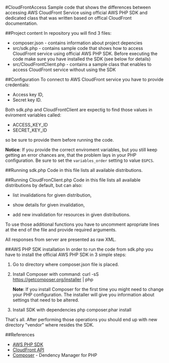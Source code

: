 #CloudFrontAccess
Sample code that shows the differences between accessing AWS CloudFront Service using official AWS PHP SDK and dedicated class
that was written based on offical CloudFront documentation.

##Project content
In repository you will find 3 files:

* composer.json - contains information about project depencies
* src/sdk.php - contains sample code that shows how to access CloudFront service using official AWS PHP SDK. Before executing the code make sure you have installed the SDK (see below for details)
* src/CloudFrontClient.php - contains a sample class that enables to access CloudFront service without using the SDK

##Configuration
To connect to AWS CloudFront service you have to provide credentials:

* Access key ID,
* Secret key ID.

Both sdk.php and CloudFrontClient are expectig to find those values in eviroment variables called:

* ACCESS_KEY_ID
* SECRET_KEY_ID

so be sure to provide them before running the code.

**Notice**: If you provide the correct enviroment variables, but you still keep getting an error chances are, that the problem lays in your PHP configuration.
Be sure to set the `variables_order` setting to value `EGPCS`.

##Running sdk.php
Code in this file lists all available distributions.

##Running CloudFronClient.php
Code in this file lists all available distributions by default, but can also:

* list invalidations for given distribution,

* show details for given invalidation,

* add new invalidation for resources in given distributions.

To use those additional functions you have to uncomment apropriate lines at the end of the file and provide required arguments.

All responses from server are presented as raw XML.

##AWS PHP SDK installation
In order to run the code from sdk.php you have to install the official AWS PHP SDK in 3 simple steps:

1. Go to directory where composer.json file is placed.

1. Install Composer with command:
curl -sS https://getcomposer.org/installer | php

    **Note**: If you install Composer for the first time you might need to change your PHP configuration.
The installer will give you information about settings that need to be altered.

1. Install SDK with dependencies
php composer.phar install

That's all. After performing those operations you should end up with new directory "vendor" where resides the SDK.

##References
* [AWS PHP SDK](http://aws.amazon.com/sdkforphp/)
* [CloudFront API](http://docs.aws.amazon.com/aws-sdk-php-2/latest/namespace-Aws.CloudFront.html)
* [Composer](http://getcomposer.org/) - Dendency Manager for PHP